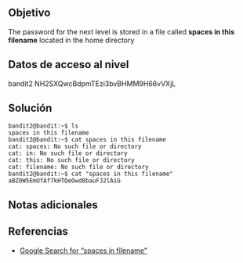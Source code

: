 ## Objetivo
The password for the next level is stored in a file called **spaces in this filename** located in the home directory
## Datos de acceso al nivel
bandit2
NH2SXQwcBdpmTEzi3bvBHMM9H66vVXjL
## Solución
```
bandit2@bandit:~$ ls
spaces in this filename
bandit2@bandit:~$ cat spaces in this filename
cat: spaces: No such file or directory
cat: in: No such file or directory
cat: this: No such file or directory
cat: filename: No such file or directory
bandit2@bandit:~$ cat "spaces in this filename"
aBZ0W5EmUfAf7kHTQeOwd8bauFJ2lAiG
```

## Notas adicionales
## Referencias
- [Google Search for “spaces in filename”](https://www.google.com/search?q=spaces+in+filename)